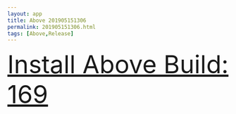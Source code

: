 ```yaml
---
layout: app
title: Above 201905151306
permalink: 201905151306.html
tags: [Above,Release]
---
```

<div class="pure-g">
    <div class="pure-u-1-1" style="font-size: 4em">
        <a class="pure-button-primary" href="itms-services://?action=download-manifest&url=https%3A%2F%2Flitsungyisigono.github.io%2FTestScript%2Fmanifests%2F201905151306.plist"><i class="fa fa-download" aria-hidden="true"></i>Install Above Build: 169</a>
    </div>
</div>